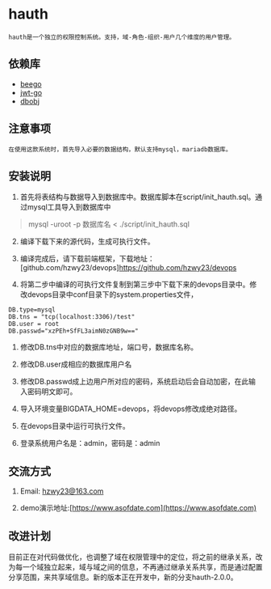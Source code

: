 # hauth
	hauth是一个独立的权限控制系统。支持，域-角色-组织-用户几个维度的用户管理。
	
## 依赖库
* [beego](https://github.com/astaxie/beego)
* [jwt-go](https://github.com/dgrijalva/jwt-go)
* [dbobj](https://github.com/hzwy23/dbobj)

## 注意事项
    在使用这款系统时，首先导入必要的数据结构，默认支持mysql，mariadb数据库。
## 安装说明

1. 首先将表结构与数据导入到数据库中。数据库脚本在script/init_hauth.sql。通过mysql工具导入到数据库中

> mysql -uroot -p 数据库名  < ./script/init_hauth.sql

2. 编译下载下来的源代码，生成可执行文件。

3. 编译完成后，请下载前端框架，下载地址：[github.com/hzwy23/devops]https://github.com/hzwy23/devops

4. 将第二步中编译的可执行文件复制到第三步中下载下来的devops目录中。修改devops目录中conf目录下的system.properties文件，

```
DB.type=mysql
DB.tns = "tcp(localhost:3306)/test"
DB.user = root
DB.passwd="xzPEh+SfFL3aimN0zGNB9w=="
```

1. 修改DB.tns中对应的数据库地址，端口号，数据库名称。

2. 修改DB.user成相应的数据库用户名

3. 修改DB.passwd成上边用户所对应的密码，系统启动后会自动加密，在此输入密码明文即可。

4. 导入环境变量BIGDATA_HOME=devops，将devops修改成绝对路径。

5. 在devops目录中运行可执行文件。

6. 登录系统用户名是：admin，密码是：admin

## 交流方式

1. Email: hzwy23@163.com

2. demo演示地址:[https://www.asofdate.com](https://www.asofdate.com)

## 改进计划

目前正在对代码做优化，也调整了域在权限管理中的定位，将之前的继承关系，改为每一个域独立起来，域与域之间的信息，不再通过继承关系共享，而是通过配置分享范围，来共享域信息。新的版本正在开发中，新的分支hauth-2.0.0。
